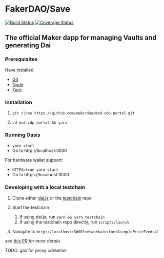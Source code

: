 # FakerDAO/Save

[![Build Status][build]][build-url]
[![Coverage Status][cover]][cover-url]

## The official Maker dapp for managing Vaults and generating Dai

### Prerequisites

Have installed:

- [Git](https://git-scm.com/downloads)
- [Node](https://nodejs.org/en/download/)
- [Yarn](https://yarnpkg.com/lang/en/docs/install/)

### Installation

1. `git clone https://github.com/makerdao/mcd-cdp-portal.git`

2. `cd mcd-cdp-portal && yarn`

### Running Oasis

- `yarn start`
- Go to http://localhost:3000

For hardware wallet support:

- `HTTPS=true yarn start`
- Go to https://localhost:3000

### Developing with a local testchain

1. Clone either [dai.js](https://github.com/makerdao/dai.js) or the [testchain](https://github.com/makerdao/testchain) repo

2. Start the testchain
   1. If using dai.js, run `yarn && yarn testchain`
   2. If using the testchain repo directly, run `scripts/launch`

3) Navigate to `http://localhost:3000?network=testnet&simplePriceFeeds=1`

_see [this PR](https://github.com/makerdao/mcd-cdp-portal/pull/26) for more details_

[build]: https://circleci.com/gh/makerdao/mcd-cdp-portal.svg?style=svg
[build-url]: https://circleci.com/gh/makerdao/mcd-cdp-portal
[cover]: https://codecov.io/gh/makerdao/mcd-cdp-portal/branch/master/graph/badge.svg
[cover-url]: https://codecov.io/gh/makerdao/mcd-cdp-portal


TODO: gas for proxy cdreation